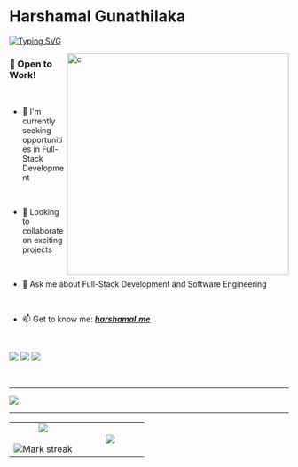 # Harshamal Gunathilaka

[![Typing SVG](https://readme-typing-svg.demolab.com?font=Fira+Code&pause=1000&vCenter=true&width=435&lines=Undergraduate+Student+%40+SLIIT;Full-Stack+Developer;Software+Engineering+Undergraduate)](https://harshamal.me)

<img align="right"  src="https://user-images.githubusercontent.com/74038190/229223263-cf2e4b07-2615-4f87-9c38-e37600f8381a.gif"  alt="c" width="400" />

### 💼 Open to Work!

<br>

- 🔭 I'm currently seeking opportunities in Full-Stack Development 

<br>

- 👯 Looking to collaborate on exciting projects

<br>
  
- 💬 Ask me about Full-Stack Development and Software Engineering  

<br>

- 📫 Get to know me: ***[harshamal.me](https://harshamal.me)***

<br>


<div align="center" style="display: flex; gap: 10px;">

<a href="mailto:harshamalvishwajith@gmail.com"><img src="https://skillicons.dev/icons?i=gmail" /></a>
<a href="https://www.linkedin.com/in/harshamal-vishwajith"><img src="https://skillicons.dev/icons?i=linkedin" /></a> 
<a href="https://www.instagram.com/harsha___vish?igsh=OWN5eWc4ZDk2YjNm"><img src="https://skillicons.dev/icons?i=instagram" /></a>

</div>

<br clear="right"/>

---

<a href="https://harshamal.me/about"><img src="https://skillicons.dev/icons?i=java,python,cs,cpp,c,kotlin,js,ts,nextjs,react,html,tailwind,css,nodejs,dotnet,express,mongodb,mysql,idea,vscode,visualstudio,eclipse,androidstudio,git,postman,ps,ai,figma" /></a>

---

<table align="center">
<tr border="none">
<td width="50%" align="center">
  
  <img  align="center"  src="https://github-readme-stats.vercel.app/api?username=harshamalvishwajith&theme=dark&show_icons=true&count_private=true" />
  <br></br>
  <img  title="🔥 Get streak stats for your profile at git.io/streak-stats" alt="Mark streak" src="https://github-readme-streak-stats.herokuapp.com/?user=harshamalvishwajith&theme=dark&hide_border=false" /> 
</td>

<td width="50%" align="center">

  <img  align="center"  src="https://github-readme-stats.anuraghazra1.vercel.app/api/top-langs/?username=harshamalvishwajith&theme=dark&hide_border=false&no-bg=true&no-frame=true&langs_count=10"/>
  
  </td>
</tr>
</table>

